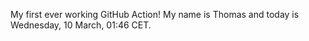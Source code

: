 My first ever working GitHub Action!
My name is Thomas and today is Wednesday, 10 March, 01:46 CET. 
